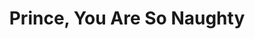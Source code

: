--- 
title: "Prince, You Are So Naughty"
publishdate: "2019-3-21T16:48:46+02:00"
src: "https://365manga.net/manga/prince-you-are-so-naughty"
image: "https://data.365manga.net/images/thumbnails/24536-prince-you-are-so-naughty.jpg"
description: "Time-travelling is actually not so terrifying, what's terrifying is to have time-travelled into the body of a daughter of a general, to find ourselves lying on the bed of a brothel after waking up! It was difficult enough to escape, but to be notified about a marriage with a naughty prince?!"
---